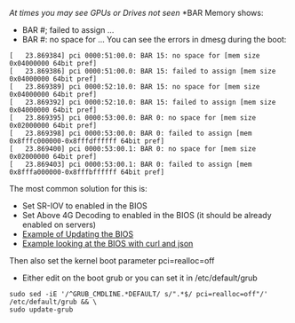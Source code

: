 *At times you may see GPUs or Drives not seen*
*BAR Memory shows:
* BAR #; failed to assign ...
* BAR #: no space for ...
You can see the errors in dmesg during the boot:
```
[   23.869384] pci 0000:51:00.0: BAR 15: no space for [mem size 0x04000000 64bit pref]
[   23.869386] pci 0000:51:00.0: BAR 15: failed to assign [mem size 0x04000000 64bit pref]
[   23.869389] pci 0000:52:10.0: BAR 15: no space for [mem size 0x04000000 64bit pref]
[   23.869392] pci 0000:52:10.0: BAR 15: failed to assign [mem size 0x04000000 64bit pref]
[   23.869395] pci 0000:53:00.0: BAR 0: no space for [mem size 0x02000000 64bit pref]
[   23.869398] pci 0000:53:00.0: BAR 0: failed to assign [mem 0x8fffc000000-0x8fffdffffff 64bit pref]
[   23.869400] pci 0000:53:00.1: BAR 0: no space for [mem size 0x02000000 64bit pref]
[   23.869403] pci 0000:53:00.1: BAR 0: failed to assign [mem 0x8fffa000000-0x8fffbffffff 64bit pref]
```

The most common solution for this is:
* Set SR-IOV to enabled in the BIOS
* Set Above 4G Decoding to enabled in the BIOS (it should be already enabled on servers)
* [Example of Updating the BIOS](https://github.com/markwdalton/lambdalabs/blob/main/documentation/BIOS/supermicro-sum/Supermicro-SUM-BIOS-change.txt)
* [Example looking at the BIOS with curl and json](https://github.com/markwdalton/lambdalabs/tree/main/documentation/BIOS)

Then also set the kernel boot parameter pci=realloc=off
* Either edit on the boot grub or you can set it in /etc/default/grub
```
sudo sed -iE '/^GRUB_CMDLINE.*DEFAULT/ s/".*$/ pci=realloc=off"/' /etc/default/grub && \
sudo update-grub 
```

